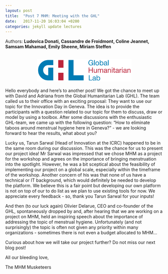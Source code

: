 ```yaml
---
layout: post
title:  "Post 7 MHM: Meeting with the GHL"
date:   2017-11-20 16:03:04 +0200
categories: jekyll update lectures
---
```


Authors: **Ludovica Donati, Cassandre de Froidmont, Coline Jeannet, Samsam Mahamad, Emily Sheene, Miriam Steffen**

<br>
<center><img src="/images/GHL MHM.png" alt=""  width="60%"></center>
<br>
Hello everybody and here’s to another post! We got the chance to meet up with David and Adriana from the Global Humanitarian Lab (GHL). The team called us to their office with an exciting proposal: They want to use our topic for the Innovation Day in Geneva. The idea is to provide the participants with a question related to our topic for them to discuss, draw or model by using a toolbox. After some discussions with the enthusiastic GHL-team, we came up with the following question: “How to eliminate taboos around menstrual hygiene here in Geneva?” - we are looking forward to hear the results, what about you?

Lucky us, Tarun Sarwal (Head of Innovation at the ICRC) happened to be in the same room during our discussion. This was the chance for us to present our project idea! Mr Sarwal was impressed that we chose MHM as a project for the workshop and agrees on the importance of bringing menstruation into the spotlight. However, he was a bit sceptical about the feasibility of implementing our project on a global scale, especially within the timeframe of the workshop. Another concern of his was that none of us have a technical or IT background, which would definitely be needed to develop the platform. We believe this is a fair point but developing our own platform is not on top of our to do list as we plan to use existing tools for now. We appreciate every feedback - so, thank you Tarun Sarwal for your inputs!

And then (to our luck again) Olivier Delarue, CEO and co-founder of the GHL, spontaneously dropped by and, after hearing that we are working on a project on MHM, held an inspiring speech about the importance of addressing the topic of menstrual hygiene. Unfortunately (and not surprisingly) the topic is often not given any priority within many organizations - sometimes there is not even a budget allocated to MHM...

Curious about how we will take our project further? Do not miss our next blog post!

All our bleeding love,

The MHM Musketeers
